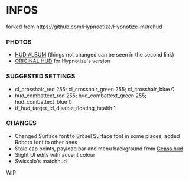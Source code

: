 <a>INFOS</a>
====
forked from https://github.com/Hypnootize/Hypnotize-m0rehud

### PHOTOS
* [HUD ALBUM](https://imgur.com/a/Vz678vL) (things not changed can be seen in the second link)
* [ORIGINAL HUD](http://imgur.com/a/2gckG) for Hypnotize's version

### SUGGESTED SETTINGS
* cl_crosshair_red 255; cl_crosshair_green 255; cl_crosshair_blue 0
* hud_combattext_red 255; hud_combattext_green 255; hud_combattext_blue 0
* tf_hud_target_id_disable_floating_health 1

### CHANGES
* Changed Surface font to Brösel Surface font in some places, added Roboto font to other ones
* Stole cap points, payload bar and menu background from [Geass hud](https://www.dropbox.com/s/hm314e78lv9a7zr/Geass.7z?dl=1)
* Slight UI edits with accent colour
* Swissolo's matchhud

WIP
